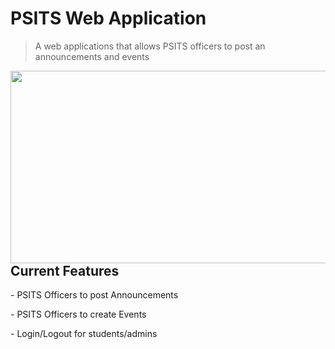 # PSITS Web Application
> A web applications that allows PSITS officers to post an announcements and events
<img align="left" width="548" height="308" src="https://github.com/jaymar921/PSITSWebApp/blob/master/PSITSweb/static/images/PSITSwebapp.png"/>

<h2>Current Features</h2>
<p> - PSITS Officers to post Announcements</p>
<p> - PSITS Officers to create Events</p>
<p> - Login/Logout for students/admins</p>
